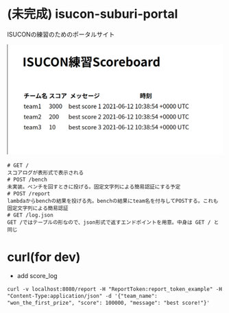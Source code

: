 # (未完成) isucon-suburi-portal
ISUCONの練習のためのポータルサイト

![p-1](./local-dev/img/p-1.png)

```text
# GET /
スコアログが表形式で表示される
# POST /bench
未実装。ベンチを回すときに投げる。固定文字列による簡易認証にする予定
# POST /report
lambdaからbenchの結果を投げる先。benchの結果にteam名を付与してPOSTする。これも固定文字列による簡易認証
# GET /log.json
GET /ではテーブルの形なので、json形式で返すエンドポイントを用意。中身は GET / と同じ
```

# curl(for dev)
- add score_log
```
curl -v localhost:8080/report -H "ReportToken:report_token_example" -H "Content-Type:application/json" -d '{"team_name": "won_the_first_prize", "score": 100000, "message": "best score!"}'
```
